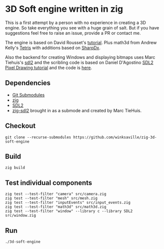 # 3D Soft engine written in zig

This is a first attempt by a person with no experience in
creating a 3D engine. So take everything you see with a
huge grain of salt. But if you have suggestions feel free to
raise an issue, provide a PR or contact me.

The engine is based on David Rousset's [tutorial](https://www.davrous.com/2013/06/13/tutorial-series-learning-how-to-write-a-3d-soft-engine-from-scratch-in-c-typescript-or-javascript/).
Plus math3d from Andrew Kelly's [Tetris](https://github.com/andrewrk/tetris) with additions based on [SharpDx](https://github.com/sharpdx/SharpDX).

Also the backend for creating Windows and displaying bitmaps uses Marc Tiehuis's [sdl2](https://github.com/tiehuis/zig-sdl2)
and the scribling code is based on Daniel D'Agostino [SDL2 Pixel Drawing tutorial](https://dzone.com/articles/sdl2-pixel-drawing)
and the code is [here](https://bitbucket.org/dandago/gigilabs/src/6d0e98732ca84d7d2b6cc9099faa9f4ec548e103/Sdl2PixelDrawing/Sdl2PixelDrawing/main.cpp?at=master&fileviewer=file-view-default).

## Dependencies

* [Git Submodules](https://git-scm.com/book/en/v2/Git-Tools-Submodules)
* [zig](https://ziglang.org/)
* [SDL2](https://www.libsdl.org/)
* [zig-sdl2](https://github.com/tiehuis/zig-sdl2) brought in as a submode and created by Marc TieHuis.

## Checkout
```
git clone --recurse-submodules https://github.com/winksaville/zig-3d-soft-engine
```

## Build
```
zig build
```

## Test individual components
```
zig test --test-filter "camera" src/camera.zig
zig test --test-filter "mesh" src/mesh.zig
zig test --test-filter "inputEvents" src/input_events.zig
zig test --test-filter "math3d" src/math3d.zig
zig test --test-filter "window" --library c --library SDL2 src/window.zig
```

## Run
```
./3d-soft-engine
```

